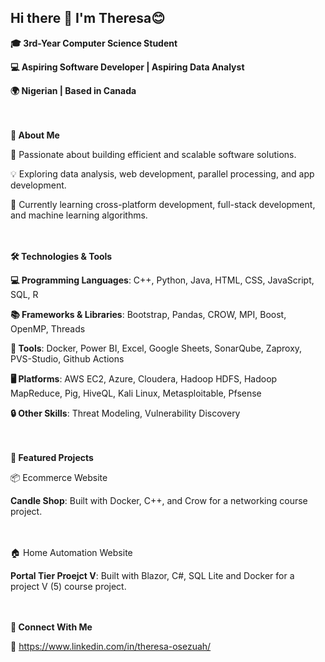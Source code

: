 ## Hi there 👋 I'm Theresa😊

**🎓 3rd-Year Computer Science Student**

**💻 Aspiring Software Developer | Aspiring Data Analyst**

**🌍 Nigerian | Based in Canada**

<br><br>
**🚀 About Me**

🌟 Passionate about building efficient and scalable software solutions.

💡 Exploring data analysis, web development, parallel processing, and app development.

🌱 Currently learning cross-platform development, full-stack development, and machine learning algorithms.

<br><br>
**🛠️ Technologies & Tools**

**💻 Programming Languages**: C++, Python, Java, HTML, CSS, JavaScript, SQL, R

**📚 Frameworks & Libraries**: Bootstrap, Pandas, CROW, MPI, Boost, OpenMP, Threads

**🔧 Tools**: Docker, Power BI, Excel, Google Sheets, SonarQube, Zaproxy, PVS-Studio, Github Actions 

**🖥️ Platforms**: AWS EC2, Azure, Cloudera, Hadoop HDFS, Hadoop MapReduce, Pig, HiveQL, Kali Linux, Metasploitable, Pfsense

**🔒 Other Skills**: Threat Modeling, Vulnerability Discovery

<br><br>
**🌟 Featured Projects**

📦 Ecommerce Website

  **Candle Shop**: Built with Docker, C++, and Crow for a networking course project.
  
<br><br>
🏠 Home Automation Website

  **Portal Tier Proejct V**: Built with Blazor, C#, SQL Lite and Docker for a project V (5) course project.

<br><br>
**🤝 Connect With Me**

🔗 https://www.linkedin.com/in/theresa-osezuah/

